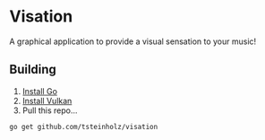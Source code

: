 # Visation
A graphical application to provide a visual sensation to your music!

## Building

1. [Install Go](https://golang.org/doc/install)
2. [Install Vulkan](https://vulkan.lunarg.com/doc/view/1.1.106.0/linux/getting_started.html)
2. Pull this repo...

```bash
go get github.com/tsteinholz/visation
```
